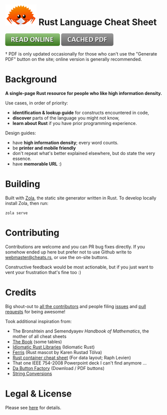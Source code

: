# ![Logo](/static/logo.png) Rust Language Cheat Sheet

[![Read Online](/gfx/button_read-online.png)](https://cheats.rs)
[![Cached PDF](/gfx/button_cached-pdf.png)](https://cheats.rs/rust_cheat_sheet.pdf)

† PDF is only updated occasionally for those who can't use the "Generate PDF" button on the site; online version is generally recommended.


# Background

**A single-page Rust resource for people who like high information density.**

Use cases, in order of priority:
* **identification & lookup guide** for constructs encountered in code,
* **discover** parts of the language you might not know,
* **learn about Rust** if you have prior programming experience.

Design guides:
* have **high information density**; every word counts.
* be **printer and mobile friendly**
* don't repeat what's better explained elsewhere, but do state the very essence.
* have **memorable URL** :)


# Building

Built with [Zola](https://www.getzola.org/), the static site generator written in Rust. To develop locally install Zola, then run:

```
zola serve
```



# Contributing

Contributions are welcome and you can PR bug fixes directly. If you somehow ended up here but prefer not to use Github write to [webmaster@cheats.rs](mailto:webmaster@cheats.rs), or use the on-site buttons.

Constructive feedback would be most actionable, but if you just want to vent your frustration that's fine too :)


# Credits

Big shout-out to [all the contributors](https://github.com/ralfbiedert/cheats.rs/graphs/contributors) and people filing [issues](https://github.com/ralfbiedert/cheats.rs/issues) and [pull requests](https://github.com/ralfbiedert/cheats.rs/pulls) for being awesome!


Took additional inspiration from:

* The Bronshtein and Semendyayev _Handbook of Mathematics_, the mother of all cheat sheets
* [The Book](https://doc.rust-lang.org/stable/book/) (some tables)
* [Idiomatic Rust Libraries](https://killercup.github.io/rustfest-idiomatic-libs/#/) (Idiomatic Rust)
* [Ferris](https://rustacean.net/) (Rust mascot by Karen Rustad Tölva)
* [Rust container cheat sheet](https://docs.google.com/presentation/d/1q-c7UAyrUlM-eZyTo1pd8SZ0qwA_wYxmPZVOQkoDmH4/edit#slide=id.p) (For data layout; Raph Levien)
* That one IEEE 754-2008 Powerpoint deck I can't find anymore ...
* [Da Button Factory](https://dabuttonfactory.com/) (Download / PDF buttons)
* [String Conversions](https://docs.google.com/spreadsheets/d/19vSPL6z2d50JlyzwxariaYD6EU2QQUQqIDOGbiGQC7Y/pubhtml?gid=0&single=true)




# Legal & License

Please see [here](content/legal.md) for details.
